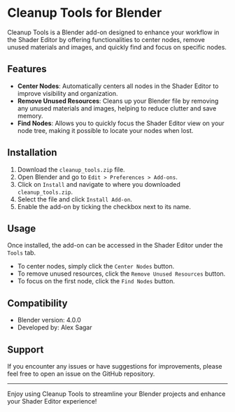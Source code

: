 # Cleanup Tools for Blender

Cleanup Tools is a Blender add-on designed to enhance your workflow in the Shader Editor by offering functionalities to center nodes, remove unused materials and images, and quickly find and focus on specific nodes.

## Features

- **Center Nodes**: Automatically centers all nodes in the Shader Editor to improve visibility and organization.
- **Remove Unused Resources**: Cleans up your Blender file by removing any unused materials and images, helping to reduce clutter and save memory.
- **Find Nodes**: Allows you to quickly focus the Shader Editor view on your node tree, making it possible to locate your nodes when lost.

## Installation

1. Download the `cleanup_tools.zip` file.
2. Open Blender and go to `Edit > Preferences > Add-ons`.
3. Click on `Install` and navigate to where you downloaded `cleanup_tools.zip`.
4. Select the file and click `Install Add-on`.
5. Enable the add-on by ticking the checkbox next to its name.

## Usage

Once installed, the add-on can be accessed in the Shader Editor under the `Tools` tab.

- To center nodes, simply click the `Center Nodes` button.
- To remove unused resources, click the `Remove Unused Resources` button.
- To focus on the first node, click the `Find Nodes` button.

## Compatibility

- Blender version: 4.0.0
- Developed by: Alex Sagar

## Support

If you encounter any issues or have suggestions for improvements, please feel free to open an issue on the GitHub repository.

---

Enjoy using Cleanup Tools to streamline your Blender projects and enhance your Shader Editor experience!
